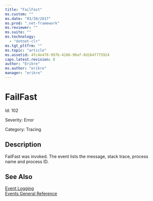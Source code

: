 ```yaml
---
title: "FailFast"
ms.custom: ""
ms.date: "03/30/2017"
ms.prod: ".net-framework"
ms.reviewer: ""
ms.suite: ""
ms.technology: 
  - "dotnet-clr"
ms.tgt_pltfrm: ""
ms.topic: "article"
ms.assetid: 4fc4e476-997b-4166-90af-8d164f775924
caps.latest.revision: 8
author: "Erikre"
ms.author: "erikre"
manager: "erikre"
---
```

# FailFast
Id: 102  
  
 Severity: Error  
  
 Category: Tracing  
  
## Description  
 FailFast was invoked. The event lists the message, stack trace, process name and process ID.  
  
## See Also  
 [Event Logging](../../../../../docs/framework/wcf/diagnostics/event-logging/index.md)   
 [Events General Reference](../../../../../docs/framework/wcf/diagnostics/event-logging/events-general-reference.md)
